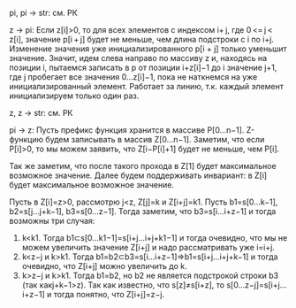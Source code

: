 pi, pi -> str: см. РК

z -> pi:
Если z[i]>0, то для всех элементов с индексом i+ j, где 0 <= j < z[i], значение p[i + j] будет не меньше, чем длина подстроки с i по i+j. Изменение значения уже инициализированного p[i + j] только уменьшит значение. Значит, идем слева направо по массиву z и, находясь на позиции i, пытаемся записать в p от позиции i+z[i]−1 до i значение j+1, где j пробегает все значения 0…z[i]−1, пока не наткнемся на уже инициализированный элемент. Работает за линию, т.к. каждый элемент инициализируем только один раз.

z, z -> str: см. РК

pi -> z:
Пусть префикс функция хранится в массиве P[0…n−1]. Z-функцию будем записывать в массив Z[0…n−1]. Заметим, что если P[i]>0, то мы можем заявить, что Z[i−P[i]+1] будет не меньше, чем P[i].

Так же заметим, что после такого прохода в Z[1] будет максимальное возможное значение. Далее будем поддерживать инвариант: в Z[i] будет максимальное возможное значение.

Пусть в Z[i]=z>0, рассмотрю j<z, Z[j]=k и Z[i+j]=k1. Пусть b1=s[0…k−1], b2=s[j…j+k−1], b3=s[0…z−1]. Тогда заметим, что b3=s[i…i+z−1] и тогда возможны три случая:

1) k<k1.
Тогда b1⊂s[0…k1−1]=s[i+j…i+j+k1−1] и тогда очевидно, что мы не можем увеличить значение Z[i+j] и надо рассматривать уже i=i+j.
2) k<z−j и k>k1.
Тогда b1=b2⊂b3=s[i…i+z−1]⇒b1=s[i+j…i+j+k−1] и тогда очевидно, что Z[i+j] можно увеличить до k.
3) k>z−j и k>k1.
Тогда b1=b2, но b2 не является подстрокой строки b3 (так какj+k−1>z). Так как известно, что s[z]≠s[i+z], то s[0…z−j]=s[i+j…i+z−1] и тогда понятно, что Z[i+j]=z−j.